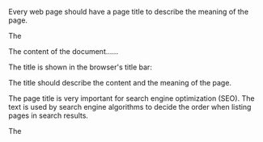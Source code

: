 Every web page should have a page title to describe the meaning of the page.

The <title> element adds a title to your page:

Example

<!DOCTYPE html>
<html>
<head>
  <title>HTML Tutorial</title>
</head>
<body>

The content of the document......

</body>
</html>
The title is shown in the browser's title bar:

The title should describe the content and the meaning of the page.

The page title is very important for search engine optimization (SEO). The text is used by search engine algorithms to decide the order when listing pages in search results.

The <title> element:

defines a title in the browser toolbar
provides a title for the page when it is added to favorites
displays a title for the page in search engine-results
So, try to make the title as accurate and meaningful as possible!

HTML Title Tag
Tag Description

<title>	Defines the title of the document
